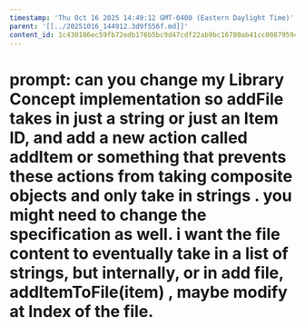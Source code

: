 ```yaml
---
timestamp: 'Thu Oct 16 2025 14:49:12 GMT-0400 (Eastern Daylight Time)'
parent: '[[../20251016_144912.3d9f556f.md]]'
content_id: 1c430186ec59fb72edb176b5bc9d47cdf22ab9bc16780ab41cc00879594f6d5e
---
```


# prompt: can you change my Library Concept implementation so addFile takes in just a string or just an Item ID, and add a new action called addItem or something that prevents these actions from taking composite objects and only take in strings . you might need to change the specification as well. i want the file content to eventually take in a list of strings, but internally, or in add file, addItemToFile(item) , maybe modify at Index of the file.
